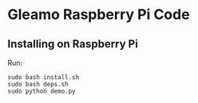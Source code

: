 # Gleamo Raspberry Pi Code


## Installing on Raspberry Pi

Run:

```
sudo bash install.sh
sudo bash deps.sh
sudo python demo.py
```
